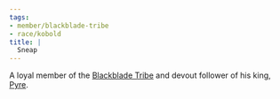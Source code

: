 ```yaml
---
tags:
- member/blackblade-tribe
- race/kobold
title: |
  Sneap
---
```


A loyal member of the [Blackblade Tribe](/Groups/Blackblade%20Tribe.md) and devout follower of his king, [Pyre](/People/Party/Pyre.md).

